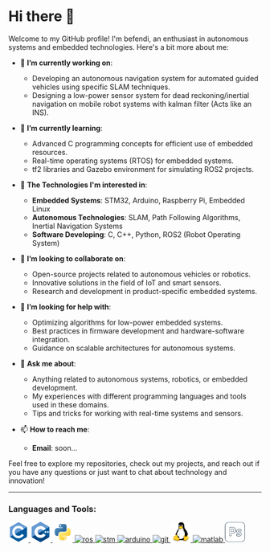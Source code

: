 # Hi there 👋

Welcome to my GitHub profile! I'm befendi, an enthusiast in autonomous systems and embedded technologies. Here's a bit more about me:

- 🔭 **I’m currently working on**:
  - Developing an autonomous navigation system for automated guided vehicles using specific SLAM techniques.
  - Designing a low-power sensor system for dead reckoning/inertial navigation on mobile robot systems with kalman filter (Acts like an INS).

- 🌱 **I’m currently learning**:
  - Advanced C programming concepts for efficient use of embedded resources.
  - Real-time operating systems (RTOS) for embedded systems.
  - tf2 libraries and Gazebo environment for simulating ROS2 projects.

- 🌟 **The Technologies I'm interested in**:
  - **Embedded Systems**: STM32, Arduino, Raspberry Pi, Embedded Linux
  - **Autonomous Technologies**: SLAM, Path Following Algorithms, Inertial Navigation Systems
  - **Software Developing**: C, C++, Python, ROS2 (Robot Operating System)

- 👯 **I’m looking to collaborate on**:
  - Open-source projects related to autonomous vehicles or robotics.
  - Innovative solutions in the field of IoT and smart sensors.
  - Research and development in product-specific embedded systems.

- 🤔 **I’m looking for help with**:
  - Optimizing algorithms for low-power embedded systems.
  - Best practices in firmware development and hardware-software integration.
  - Guidance on scalable architectures for autonomous systems.

- 💬 **Ask me about**:
  - Anything related to autonomous systems, robotics, or embedded development.
  - My experiences with different programming languages and tools used in these domains.
  - Tips and tricks for working with real-time systems and sensors.

- 📫 **How to reach me**:
  - **Email**: soon...

Feel free to explore my repositories, check out my projects, and reach out if you have any questions or just want to chat about technology and innovation!

---

<h3 align="left">Languages and Tools:</h3>
<p align="left"> 
<a href="https://www.cprogramming.com/" target="_blank" rel="noreferrer"> <img src="https://raw.githubusercontent.com/devicons/devicon/master/icons/c/c-original.svg" alt="c" width="40" height="40"/> </a>
<a href="https://cplusplus.com/" target="_blank" rel="noreferrer"> <img src="https://raw.githubusercontent.com/devicons/devicon/master/icons/cplusplus/cplusplus-original.svg" alt="cplusplus" width="40" height="40"/> </a>
<a href="https://www.python.org" target="_blank" rel="noreferrer"> <img src="https://raw.githubusercontent.com/devicons/devicon/master/icons/python/python-original.svg" alt="python" width="40" height="40"/> </a>
<a href="https://www.ros.org/" target="_blank" rel="noreferrer"> <img src="https://upload.wikimedia.org/wikipedia/commons/thumb/b/bb/Ros_logo.svg/300px-Ros_logo.svg.png" alt="ros" width="60" height="40"/> </a>
<a href="https://www.st.com/content/st_com/en.html" target="_blank" rel="noreferrer"> <img src="https://upload.wikimedia.org/wikipedia/commons/thumb/1/1b/ST_logo_2020_blue_V.svg/220px-ST_logo_2020_blue_V.svg.png" alt="stm" width="40" height="40"/> </a> 
<a href="https://www.arduino.cc/" target="_blank" rel="noreferrer"> <img src="https://cdn.worldvectorlogo.com/logos/arduino-1.svg" alt="arduino" width="40" height="40"/> </a> 
<a href="https://git-scm.com/" target="_blank" rel="noreferrer"> <img src="https://www.vectorlogo.zone/logos/git-scm/git-scm-icon.svg" alt="git" width="40" height="40"/> </a> 
<a href="https://www.linux.org/" target="_blank" rel="noreferrer"> <img src="https://raw.githubusercontent.com/devicons/devicon/master/icons/linux/linux-original.svg" alt="linux" width="40" height="40"/> </a>
<a href="https://www.mathworks.com/" target="_blank" rel="noreferrer"> <img src="https://upload.wikimedia.org/wikipedia/commons/2/21/Matlab_Logo.png" alt="matlab" width="40" height="40"/> </a> 
<a href="https://www.photoshop.com/en" target="_blank" rel="noreferrer"> <img src="https://raw.githubusercontent.com/devicons/devicon/master/icons/photoshop/photoshop-line.svg" alt="photoshop" width="40" height="40"/> </a> 
</p>
